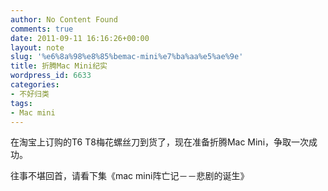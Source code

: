 ```yaml
---
author: No Content Found
comments: true
date: 2011-09-11 16:16:26+00:00
layout: note
slug: '%e6%8a%98%e8%85%bemac-mini%e7%ba%aa%e5%ae%9e'
title: 折腾Mac Mini纪实
wordpress_id: 6633
categories:
- 不好归类
tags:
- Mac mini
---
```


在淘宝上订购的T6 T8梅花螺丝刀到货了，现在准备折腾Mac Mini，争取一次成功。





往事不堪回首，请看下集《mac mini阵亡记－－悲剧的诞生》
